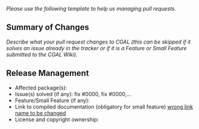 _Please use the following template to help us managing pull requests._

## Summary of Changes

_Describe what your pull request changes to CGAL (this can be skipped if it solves an issue already in the tracker or if it is a Feature or Small Feature submitted to the CGAL Wiki)._

## Release Management

* Affected package(s):
* Issue(s) solved (if any): fix #0000, fix #0000,...
* Feature/Small Feature (if any):
* Link to compiled documentation (obligatory for small feature) [wrong link name to be changed](httpssss://wrong_URL_to_be_changed/Manual/Pkg)
* License and copyright ownership:

